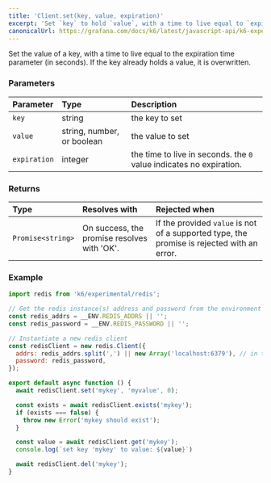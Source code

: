 ```yaml
---
title: 'Client.set(key, value, expiration)'
excerpt: 'Set `key` to hold `value`, with a time to live equal to `expiration`.'
canonicalUrl: https://grafana.com/docs/k6/latest/javascript-api/k6-experimental/redis/client/client-set/
---
```


Set the value of a key, with a time to live equal to the expiration time parameter (in seconds). If the key already holds a value, it is overwritten.

### Parameters

| Parameter    | Type    | Description                                                         |
| :----------- | :------ | :------------------------------------------------------------------ |
| `key`        | string  | the key to set                                                      |
| `value`      | string, number, or boolean     | the value to set                                                    |
| `expiration` | integer | the time to live in seconds. the `0` value indicates no expiration. |


### Returns

| Type              | Resolves with                               | Rejected when                                                                              |
| :---------------- | :------------------------------------------ | :----------------------------------------------------------------------------------------- |
| `Promise<string>` | On success, the promise resolves with 'OK'. | If the provided `value` is not of a supported type, the promise is rejected with an error. |

### Example

<CodeGroup labels={[]}>

```javascript
import redis from 'k6/experimental/redis';

// Get the redis instance(s) address and password from the environment
const redis_addrs = __ENV.REDIS_ADDRS || '';
const redis_password = __ENV.REDIS_PASSWORD || '';

// Instantiate a new redis client
const redisClient = new redis.Client({
  addrs: redis_addrs.split(',') || new Array('localhost:6379'), // in the form of 'host:port', separated by commas
  password: redis_password,
});

export default async function () {
  await redisClient.set('mykey', 'myvalue', 0);

  const exists = await redisClient.exists('mykey');
  if (exists === false) {
    throw new Error('mykey should exist');
  }

  const value = await redisClient.get('mykey');
  console.log(`set key 'mykey' to value: ${value}`)

  await redisClient.del('mykey');
}
```

</CodeGroup>